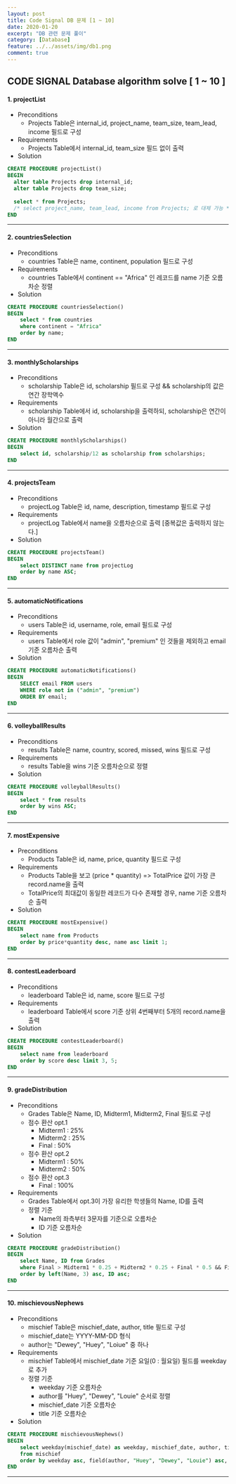 ```yaml
---
layout: post
title: Code Signal DB 문제 [1 ~ 10]
date: 2020-01-20
excerpt: "DB 관련 문제 풀이"
category: [Database]
feature: ../../assets/img/db1.png
comment: true
---
```


## CODE SIGNAL Database algorithm solve [ 1 ~ 10 ]

#### 1. projectList
- Preconditions
    - Projects Table은 internal_id, project_name, team_size, team_lead, income 필드로 구성
- Requirements
    - Projects Table에서 internal_id, team_size 필드 없이 출력
- Solution
```sql
CREATE PROCEDURE projectList()
BEGIN
  alter table Projects drop internal_id;
  alter table Projects drop team_size;
    
  select * from Projects;
  /* select project_name, team_lead, income from Projects; 로 대체 가능 */
END
```
---------------------------------------------------

#### 2. countriesSelection
- Preconditions
    - countries Table은 name, continent, population 필드로 구성
- Requirements
    - countries Table에서 continent == "Africa" 인 레코드를 name 기준 오름차순 정렬
- Solution
```sql
CREATE PROCEDURE countriesSelection()
BEGIN
	select * from countries 
    where continent = "Africa" 
    order by name;
END
```
---------------------------------------------------

#### 3. monthlyScholarships
- Preconditions
    - scholarship Table은 id, scholarship 필드로 구성 && scholarship의 값은 연간 장학액수
- Requirements
    - scholarship Table에서 id, scholarship을 출력하되, scholarship은 연간이 아니라 월간으로 출력
- Solution
```sql
CREATE PROCEDURE monthlyScholarships()
BEGIN
	select id, scholarship/12 as scholarship from scholarships;
END
```
---------------------------------------------------

#### 4. projectsTeam
- Preconditions
    - projectLog Table은 id, name, description, timestamp 필드로 구성
- Requirements
    - projectLog Table에서 name을 오름차순으로 출력 [중복값은 출력하지 않는다.]
- Solution
```sql
CREATE PROCEDURE projectsTeam()
BEGIN
	select DISTINCT name from projectLog 
    order by name ASC;
END
```
---------------------------------------------------

#### 5. automaticNotifications
- Preconditions
    - users Table은 id, username, role, email 필드로 구성
- Requirements
    - users Table에서 role 값이 "admin", "premium" 인 것들을 제외하고 email 기준 오름차순 출력
- Solution
```sql
CREATE PROCEDURE automaticNotifications()
BEGIN
    SELECT email FROM users
    WHERE role not in ("admin", "premium")
    ORDER BY email;
END
```
---------------------------------------------------

#### 6. volleyballResults
- Preconditions
    - results Table은 name, country, scored, missed, wins 필드로 구성
- Requirements
    - results Table을 wins 기준 오름차순으로 정렬
- Solution
```sql
CREATE PROCEDURE volleyballResults()
BEGIN
	select * from results 
    order by wins ASC;
END
```
---------------------------------------------------

#### 7. mostExpensive
- Preconditions
    - Products Table은 id, name, price, quantity 필드로 구성
- Requirements
    - Products Table을 보고 (price * quantity) => TotalPrice 값이 가장 큰 record.name을 출력
    - TotalPrice의 최대값이 동일한 레코드가 다수 존재할 경우, name 기준 오름차순 출력
- Solution
```sql
CREATE PROCEDURE mostExpensive()
BEGIN
	select name from Products 
    order by price*quantity desc, name asc limit 1;
END
```
---------------------------------------------------


#### 8. contestLeaderboard
- Preconditions
    - leaderboard Table은 id, name, score 필드로 구성
- Requirements
    - leaderboard Table에서 score 기준 상위 4번째부터 5개의 record.name을 출력
- Solution
```sql
CREATE PROCEDURE contestLeaderboard()
BEGIN
	select name from leaderboard 
    order by score desc limit 3, 5;
END
```
---------------------------------------------------

#### 9. gradeDistribution
- Preconditions
    - Grades Table은 Name, ID, Midterm1, Midterm2, Final 필드로 구성
    - 점수 환산 opt.1
        - Midterm1 : 25%
        - Midterm2 : 25%
        - Final : 50%
    - 점수 환산 opt.2
        - Midterm1 : 50%
        - Midterm2 : 50%
    - 점수 환산 opt.3
        - Final : 100% 
- Requirements
    - Grades Table에서 opt.3이 가장 유리한 학생들의 Name, ID를 출력
    - 정렬 기준
        - Name의 좌측부터 3문자를 기준으로 오름차순
        - ID 기준 오름차순
- Solution
```sql
CREATE PROCEDURE gradeDistribution()
BEGIN
    select Name, ID from Grades
    where Final > Midterm1 * 0.25 + Midterm2 * 0.25 + Final * 0.5 && Final > Midterm1 * 0.5 + Midterm2 * 0.5
    order by left(Name, 3) asc, ID asc;
END
```
---------------------------------------------------

#### 10. mischievousNephews
- Preconditions
    - mischief Table은 mischief_date, author, title 필드로 구성
    - mischief_date는 YYYY-MM-DD 형식
    - author는 "Dewey", "Huey", "Loiue" 중 하나
- Requirements
    - mischief Table에서 mischief_date 기준 요일(0 : 월요일) 필드를 weekday 로 추가
    - 정렬 기준
        - weekday 기준 오름차순
        - author를 "Huey", "Dewey", "Louie" 순서로 정렬
        - mischief_date 기준 오름차순
        - title 기준 오름차순
- Solution
```sql
CREATE PROCEDURE mischievousNephews()
BEGIN
	select weekday(mischief_date) as weekday, mischief_date, author, title 
    from mischief 
    order by weekday asc, field(author, "Huey", "Dewey", "Louie") asc, mischief_date asc, title asc;
END
```
---------------------------------------------------
